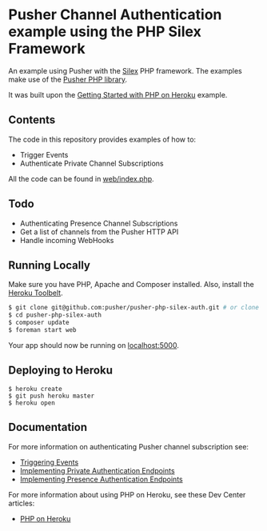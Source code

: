 # Pusher Channel Authentication example using the PHP Silex Framework

An example using Pusher with the [Silex](http://silex.sensiolabs.org/) PHP framework. The examples make use of the [Pusher PHP library](https://github.com/pusher/pusher-http-php).

It was built upon the [Getting Started with PHP on Heroku](https://devcenter.heroku.com/articles/getting-started-with-php) example.

## Contents

The code in this repository provides examples of how to:

* Trigger Events
* Authenticate Private Channel Subscriptions

All the code can be found in [web/index.php](web/index.php).

## Todo

* Authenticating Presence Channel Subscriptions
* Get a list of channels from the Pusher HTTP API
* Handle incoming WebHooks

## Running Locally

Make sure you have PHP, Apache and Composer installed.  Also, install the [Heroku Toolbelt](https://toolbelt.heroku.com/).

```sh
$ git clone git@github.com:pusher/pusher-php-silex-auth.git # or clone your own fork
$ cd pusher-php-silex-auth
$ composer update
$ foreman start web
```

Your app should now be running on [localhost:5000](http://localhost:5000/).

## Deploying to Heroku

```
$ heroku create
$ git push heroku master
$ heroku open
```

## Documentation

For more information on authenticating Pusher channel subscription see:

- [Triggering Events](https://pusher.com/docs/server_api_guide/interact_rest_api#publishing-events)
- [Implementing Private Authentication Endpoints](https://pusher.com/docs/authenticating_users#implementing_private_endpoints)
- [Implementing Presence Authentication Endpoints](https://pusher.com/docs/authenticating_users#implementing_private_endpoints)

For more information about using PHP on Heroku, see these Dev Center articles:

- [PHP on Heroku](https://devcenter.heroku.com/categories/php)
